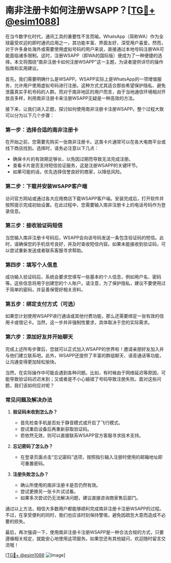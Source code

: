 # 南非注册卡如何注册WSAPP？[[TG💪+ @esim1088](https://t.me/s/esim1088)]

在当今数字化时代，通讯工具的重要性不言而喻。WhatsApp（简称WA）作为全球最受欢迎的即时通讯应用之一，其功能丰富、界面友好，深受用户喜爱。然而，对于许多身处海外或需要使用虚拟号码的用户来说，直接通过本地号码注册WA可能面临诸多限制。这时，注册WSAPP（即WA的国际版）便成为了一种便捷的选择。本文将围绕“南非注册卡如何注册WSAPP”这一主题，为读者提供详尽的操作指南和实用建议。

首先，我们需要明确什么是WSAPP。WSAPP实际上是WhatsApp的一项增值服务，允许用户使用虚拟号码进行注册。这种方式尤其适合那些希望保护隐私、避免泄露真实手机号码的人群。而对于南非地区的用户而言，由于当地通信环境相对开放且多样，利用南非注册卡来注册WSAPP无疑是一种高效的方法。

接下来，让我们进入正题，探讨如何使用南非注册卡注册WSAPP。整个过程大致可以分为以下几个步骤：

### **第一步：选择合适的南非注册卡**
在开始之前，您需要先购买一张南非注册卡。这类卡片通常可以在各大电商平台或线下商店找到。选择时，请务必注意以下几点：
- 确保卡片的有效期足够长，以免因过期而导致无法完成注册。
- 查看卡片是否支持短信验证服务，这是注册WSAPP的关键环节。
- 如果可能的话，优先选择信誉良好的商家，以降低风险。

### **第二步：下载并安装WSAPP客户端**
访问官方网站或通过各大应用商店下载WSAPP客户端。安装完成后，打开软件并按照提示完成初始设置。在此过程中，您需要输入南非注册卡上的电话号码作为登录信息。

### **第三步：接收验证码短信**
当您输入南非注册卡号码后，WSAPP会向该号码发送一条包含验证码的短信。此时，请确保您的手机信号良好，并及时查收短信内容。如果未能接收到验证码，可以尝试重新发送或者联系客服寻求帮助。

### **第四步：填写个人信息**
成功输入验证码后，系统会要求您填写一些基本的个人信息，例如用户名、密码等。这些信息将用于创建您的个人账户。请注意，为了保护隐私，建议不要使用过于简单的密码，并妥善保管好相关资料。

### **第五步：绑定支付方式（可选）**
如果您计划使用WSAPP进行通话或其他付费功能，那么还需要绑定一张有效的信用卡或借记卡。当然，这一步并非强制性要求，具体取决于您的实际需求。

### **第六步：添加好友并开始聊天**
完成上述所有步骤后，您就可以正式加入WSAPP的世界啦！邀请亲朋好友加入并与他们建立联系吧。此外，WSAPP还提供了丰富的群组聊天、语音通话等功能，让沟通变得更加轻松愉快。

当然，在实际操作中可能会遇到各种问题。比如，有时候由于网络延迟等原因，可能导致验证码迟迟未到；又或者是不小心输错了号码导致注册失败。面对这些问题，我们该如何应对呢？

### **常见问题及解决办法**
1. **验证码未收到怎么办？**
   - 首先检查手机是否处于静音模式或开启了飞行模式。
   - 尝试重启设备后再重新获取验证码。
   - 若依然无效，则可以直接联系WSAPP官方客服寻求技术支持。

2. **忘记密码了怎么办？**
   - 在登录页面点击“忘记密码”选项，按照指引输入注册时使用的邮箱地址即可重置密码。

3. **注册失败怎么办？**
   - 确认所使用的南非注册卡是否仍然有效。
   - 尝试更换另一张卡片试试看。
   - 如果多次尝试仍无法解决问题，建议直接咨询商家售后部门。

通过以上方法，相信大多数用户都能够顺利完成南非注册卡注册WSAPP的过程。不过，在享受便利的同时，我们也应该时刻保持警惕，避免因疏忽大意而造成不必要的损失。

最后，再次强调一下，使用南非注册卡注册WSAPP是一种合法合规的方式，只要遵循相关规定，就能安心地使用这项服务。如果您还有其他疑问，欢迎随时留言交流哦！

[[TG💪+ @esim1088](https://t.me/s/esim1088) ![Image](https://i.postimg.cc/4NQfJmqS/Snipaste-2025-05-13-00-14-12.png)]